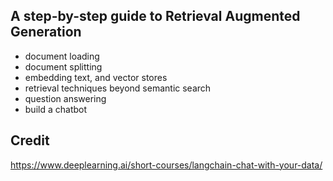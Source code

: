 ## A step-by-step guide to Retrieval Augmented Generation

* document loading
* document splitting 
* embedding text, and vector stores 
* retrieval techniques beyond semantic search 
* question answering 
* build a chatbot 

## Credit 

https://www.deeplearning.ai/short-courses/langchain-chat-with-your-data/



